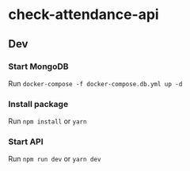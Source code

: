# check-attendance-api

## Dev

### Start MongoDB

Run `docker-compose -f docker-compose.db.yml up -d`

### Install package

Run `npm install` or `yarn`

### Start API

Run `npm run dev` or `yarn dev`